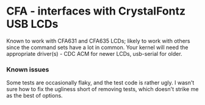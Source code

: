 # CFA - interfaces with CrystalFontz USB LCDs

Known to work with CFA631 and CFA635 LCDs; likely to work with others since the command sets have a lot in common. Your kernel will need the appropriate driver(s) - CDC ACM for newer LCDs, usb-serial for older.

### Known issues
Some tests are occasionally flaky, and the test code is rather ugly. I wasn't sure how to fix the ugliness short of removing tests, which doesn't strike me as the best of options.
